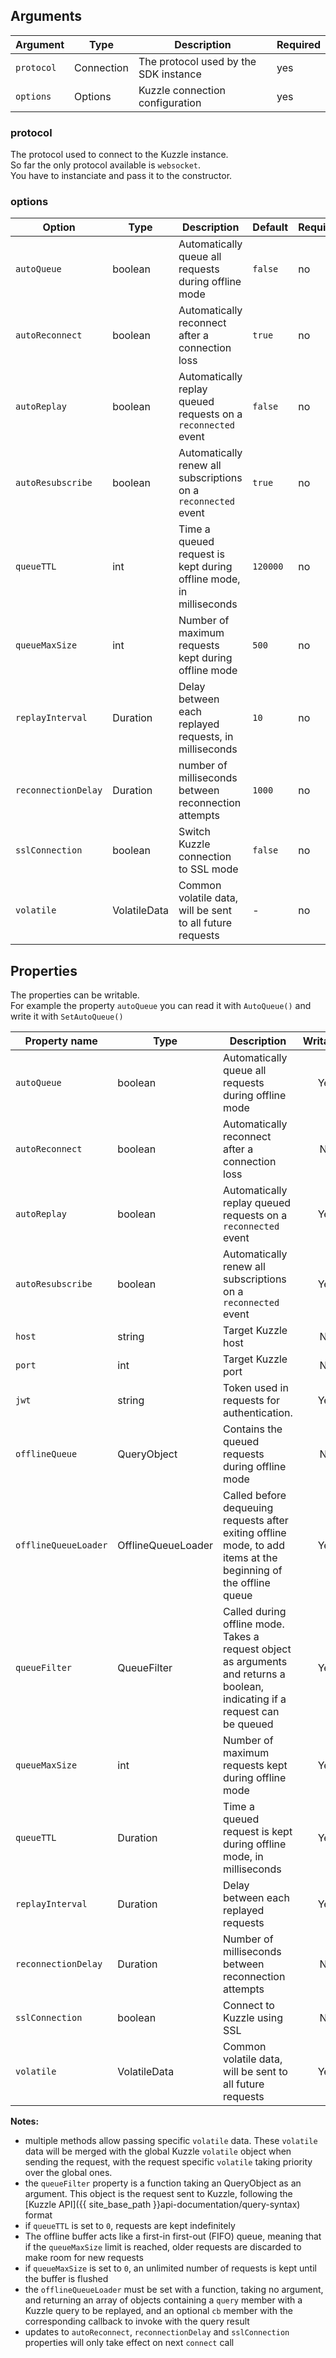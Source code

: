 ## Arguments

| Argument | Type | Description | Required |
|--------|------|-------------|------------ |
| `protocol` | Connection | The protocol used by the SDK instance  | yes |
| `options` | Options | Kuzzle connection configuration | yes |

### protocol

The protocol used to connect to the Kuzzle instance.  
So far the only protocol available is `websocket`.  
You have to instanciate and pass it to the constructor.   

### options

| Option | Type | Description | Default | Required |
|---------------|---------|----------------------------------------|---------|---------|
| `autoQueue` | boolean | Automatically queue all requests during offline mode | `false` | no |
| `autoReconnect` | boolean | Automatically reconnect after a connection loss | `true` | no |
| `autoReplay` | boolean | Automatically replay queued requests on a `reconnected` event | `false` | no |
| `autoResubscribe` | boolean | Automatically renew all subscriptions on a `reconnected` event | `true` | no |
| `queueTTL` | int | Time a queued request is kept during offline mode, in milliseconds | `120000` | no |
| `queueMaxSize` | int | Number of maximum requests kept during offline mode | `500` | no |
| `replayInterval` | Duration | Delay between each replayed requests, in milliseconds | `10` | no |
| `reconnectionDelay` | Duration | number of milliseconds between reconnection attempts | `1000` | no |
| `sslConnection` | boolean | Switch Kuzzle connection to SSL mode | `false` | no |
| `volatile` | VolatileData | Common volatile data, will be sent to all future requests | - | no |

## Properties

The properties can be writable.  
For example the property `autoQueue` you can read it with `AutoQueue()` and write it with `SetAutoQueue()`

| Property name | Type | Description | Writable? |
|---------------|------|-------------|:---------:|
| `autoQueue` | boolean | Automatically queue all requests during offline mode | Yes |
| `autoReconnect` | boolean | Automatically reconnect after a connection loss | No |
| `autoReplay` | boolean | Automatically replay queued requests on a `reconnected` event |  Yes |
| `autoResubscribe` | boolean | Automatically renew all subscriptions on a `reconnected` event | Yes |
| `host` | string | Target Kuzzle host | No |
| `port` | int | Target Kuzzle port | No |
| `jwt` | string | Token used in requests for authentication. | Yes |
| `offlineQueue` | QueryObject | Contains the queued requests during offline mode | No |
| `offlineQueueLoader` | OfflineQueueLoader | Called before dequeuing requests after exiting offline mode, to add items at the beginning of the offline queue | Yes |
| `queueFilter` | QueueFilter | Called during offline mode. Takes a request object as arguments and returns a boolean, indicating if a request can be queued | Yes |
| `queueMaxSize` | int | Number of maximum requests kept during offline mode | Yes |
| `queueTTL` | Duration | Time a queued request is kept during offline mode, in milliseconds | Yes |
| `replayInterval` | Duration | Delay between each replayed requests | Yes |
| `reconnectionDelay` | Duration | Number of milliseconds between reconnection attempts | No |
| `sslConnection` | boolean | Connect to Kuzzle using SSL | No |
| `volatile` | VolatileData | Common volatile data, will be sent to all future requests | Yes |


**Notes:**

* multiple methods allow passing specific `volatile` data. These `volatile` data will be merged with the global Kuzzle `volatile` object when sending the request, with the request specific `volatile` taking priority over the global ones.
* the `queueFilter` property is a function taking an QueryObject as an argument. This object is the request sent to Kuzzle, following the [Kuzzle API]({{ site_base_path }}api-documentation/query-syntax) format
* if `queueTTL` is set to `0`, requests are kept indefinitely
* The offline buffer acts like a first-in first-out (FIFO) queue, meaning that if the `queueMaxSize` limit is reached, older requests are discarded to make room for new requests
* if `queueMaxSize` is set to `0`, an unlimited number of requests is kept until the buffer is flushed
* the `offlineQueueLoader` must be set with a function, taking no argument, and returning an array of objects containing a `query` member with a Kuzzle query to be replayed, and an optional `cb` member with the corresponding callback to invoke with the query result
* updates to `autoReconnect`, `reconnectionDelay` and `sslConnection` properties will only take effect on next `connect` call
